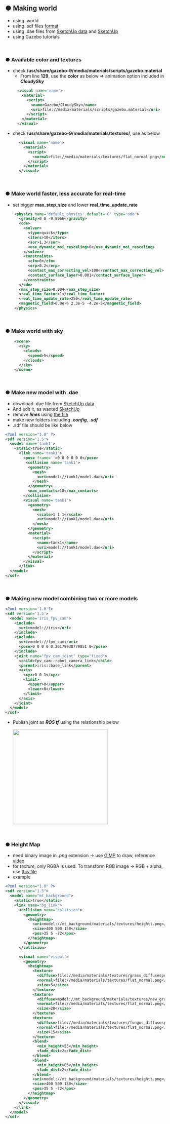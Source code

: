 ## ● Making world
+ using .world
+ using .sdf files [format](http://sdformat.org/spec?ver=1.7&elem=sdf)
+ using .dae files from [SketchUp data](https://3dwarehouse.sketchup.com) and [SketchUp](https://app.sketchup.com/app?hl=en)
+ using Gazebo tutorials

<br>

### ● Available **color** and **textures**
+ check **/usr/share/gazebo-9/media/materials/scripts/gazebo.material**
    + From line **129**, use the **color** as below => animation option included in ***CloudySky***
    ~~~xml
      <visual name='name'>
        <material>
          <script>
            <name>Gazebo/CloudySky</name>
            <uri>file://media/materials/scripts/gazebo.material</uri>
          </script>
        </material>
      </visual>
    ~~~
+ check **/usr/share/gazebo-9/media/materials/textures/**, use as below
~~~xml
      <visual name='name'>
        <material>
          <script>
            <normal>file://media/materials/textures/flat_normal.png</normal>
          </script>
        </material>
      </visual>
~~~

<br>

### ● Make world faster, less accurate for real-time 
+ set bigger **max_step_size** and lower **real_time_update_rate**
~~~xml
    <physics name='default_physics' default='0' type='ode'>
      <gravity>0 0 -9.8066</gravity>
      <ode>
        <solver>
          <type>quick</type>
          <iters>10</iters>
          <sor>1.3</sor>
          <use_dynamic_moi_rescaling>0</use_dynamic_moi_rescaling>
        </solver>
        <constraints>
          <cfm>0</cfm>
          <erp>0.2</erp>
          <contact_max_correcting_vel>100</contact_max_correcting_vel>
          <contact_surface_layer>0.001</contact_surface_layer>
        </constraints>
      </ode>
      <max_step_size>0.004</max_step_size>
      <real_time_factor>1</real_time_factor>
      <real_time_update_rate>250</real_time_update_rate>
      <magnetic_field>6.0e-6 2.3e-5 -4.2e-5</magnetic_field>
    </physics>
~~~
<br>

### ● Make world with **sky**
~~~xml
    <scene>
      <sky>
        <clouds>
          <speed>5</speed>
        </clouds>
      </sky>
    </scene>
~~~

<br>

### ● Make new model with .dae
+ download .dae file from [SketchUp data](https://3dwarehouse.sketchup.com)
+ And edit it, as wanted [SketchUp](https://app.sketchup.com/app?hl=en)
+ remove ***lines*** using [the file](https://github.com/engcang/mavros-gazebo-application/blob/master/world_making/dae_line_remover.py)
+ make new folders including ***.config***, ***.sdf***
+ .sdf file should be like below
~~~xml
<?xml version="1.0" ?>
<sdf version='1.5'>
  <model name='tank1'>
    <static>true</static>
      <link name='tank1'>
        <pose frame=''>0 0 0 0 0 0</pose>
         <collision name='tank1'>
          <geometry>
            <mesh>
              <uri>model://tank1/model.dae</uri>
            </mesh>
          </geometry>
          <max_contacts>10</max_contacts>
        </collision>
        <visual name='tank1'>
          <geometry>
            <mesh>
              <scale>1 1 1</scale>
              <uri>model://tank1/model.dae</uri>
            </mesh>
          </geometry>
          <material>
            <script>
              <name>tank1</name>
              <uri>model://tank1/model.dae</uri>
            </script>
          </material>
        </visual>
      </link>
  </model>
</sdf>
~~~

<br>

### ● Making new model combining two or more models
~~~xml
<?xml version='1.0'?>
<sdf version='1.5'>
  <model name='iris_fpv_cam'>
    <include>
      <uri>model://iris</uri>
    </include>
    <include>
      <uri>model://fpv_cam</uri>
      <pose>0 0 0 0 0.26179938779851 0</pose>
    </include>
    <joint name="fpv_cam_joint" type="fixed">
      <child>fpv_cam::robot_camera_link</child>
      <parent>iris::base_link</parent>
      <axis>
        <xyz>0 0 1</xyz>
        <limit>
          <upper>0</upper>
          <lower>0</lower>
        </limit>
      </axis>
    </joint>
  </model>
</sdf>
~~~
+ Publish joint as ***ROS tf*** using the relationship below
  <p align="left">
  <img src="https://github.com/engcang/mavros-gazebo-application/blob/master/world_making/tf.png" width="300"/>
  </p>

<br>

### ● Height Map
+ need binary image in *.png* extension -> use [GIMP](https://www.gimp.org/) to draw, reference [video](https://vimeo.com/58409707)
+ for *texture*, only RGBA is used. To transform RGB image -> RGB + alpha, use [this file](https://github.com/engcang/mavros-gazebo-application/blob/master/world_making/rgb2rgba_texture.py)
+ example
~~~xml
<?xml version="1.0" ?>
<sdf version="1.5">
  <model name="mt_background">
    <static>true</static>
    <link name="bg_link">
      <collision name="collision">
        <geometry>
          <heightmap>
            <uri>model://mt_background/materials/textures/heightt.png</uri>
            <size>400 500 150</size>
            <pos>35 5 -72</pos>
          </heightmap>
        </geometry>
      </collision>

      <visual name="visual">
        <geometry>
          <heightmap>
            <texture>
              <diffuse>file://media/materials/textures/grass_diffusespecular.png</diffuse>
              <normal>file://media/materials/textures/flat_normal.png</normal>
              <size>5</size>
            </texture>
            <texture>
              <diffuse>model://mt_background/materials/textures/new_grass_dry.png</diffuse>
              <normal>file://media/materials/textures/flat_normal.png</normal>
              <size>20</size>
            </texture>
            <texture>
              <diffuse>file://media/materials/textures/fungus_diffusespecular.png</diffuse>
              <normal>file://media/materials/textures/flat_normal.png</normal>
              <size>15</size>
            </texture>
            <blend>
              <min_height>55</min_height>
              <fade_dist>2</fade_dist>
            </blend>
            <blend>
              <min_height>85</min_height>
              <fade_dist>2</fade_dist>
            </blend>
            <uri>model://mt_background/materials/textures/heightt.png</uri>
            <size>400 500 150</size>
            <pos>35 5 -72</pos>
          </heightmap>
        </geometry>
      </visual>
    </link>
  </model>
</sdf>
~~~
